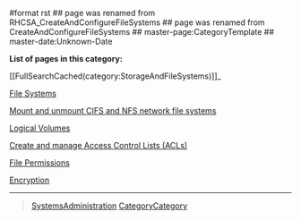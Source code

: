 \#format rst \#\# page was renamed from RHCSA\_CreateAndConfigureFileSystems \#\# page was renamed from CreateAndConfigureFileSystems \#\# master-page:CategoryTemplate \#\# master-date:Unknown-Date

**List of pages in this category:**

[[FullSearchCached(category:StorageAndFileSystems)]]\_

[File Systems](../FileSystems)

[Mount and unmount CIFS and NFS network file systems](../NetworkFileSystems)

[Logical Volumes](../Logical%20Volumes)

[Create and manage Access Control Lists (ACLs)](../AccessControlLists)

[File Permissions](../FilePermissions)

[Encryption](../LUKS)

* * * * *

> [SystemsAdministration](../SystemsAdministration) [CategoryCategory](../CategoryCategory)
